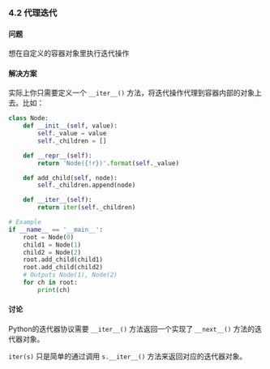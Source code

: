 ### 4.2 代理迭代

#### 问题

想在自定义的容器对象里执行迭代操作

#### 解决方案

实际上你只需要定义一个 `__iter__()` 方法，将迭代操作代理到容器内部的对象上去。比如：

```python
class Node:
    def __init__(self, value):
        self._value = value
        self._children = []

    def __repr__(self):
        return 'Node({!r})'.format(self._value)

    def add_child(self, node):
        self._children.append(node)

    def __iter__(self):
        return iter(self._children)

# Example
if __name__ == '__main__':
    root = Node(0)
    child1 = Node(1)
    child2 = Node(2)
    root.add_child(child1)
    root.add_child(child2)
    # Outputs Node(1), Node(2)
    for ch in root:
        print(ch)
```

#### 讨论

Python的迭代器协议需要 `__iter__()` 方法返回一个实现了 `__next__()` 方法的迭代器对象。 

`iter(s)` 只是简单的通过调用 `s.__iter__()` 方法来返回对应的迭代器对象。